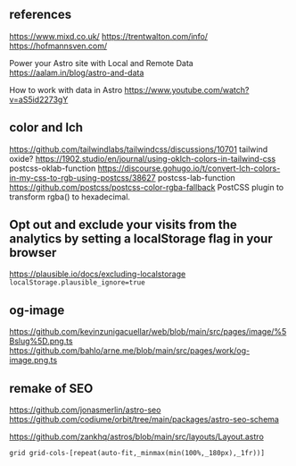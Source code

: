 ## references

https://www.mixd.co.uk/
https://trentwalton.com/info/
https://hofmannsven.com/

Power your Astro site with Local and Remote Data
https://aalam.in/blog/astro-and-data

How to work with data in Astro
https://www.youtube.com/watch?v=aS5id2273gY

## color and lch

https://github.com/tailwindlabs/tailwindcss/discussions/10701 tailwind oxide?
https://1902.studio/en/journal/using-oklch-colors-in-tailwind-css postcss-oklab-function
https://discourse.gohugo.io/t/convert-lch-colors-in-my-css-to-rgb-using-postcss/38627 postcss-lab-function
https://github.com/postcss/postcss-color-rgba-fallback PostCSS plugin to transform rgba() to hexadecimal.

## Opt out and exclude your visits from the analytics by setting a localStorage flag in your browser

https://plausible.io/docs/excluding-localstorage `localStorage.plausible_ignore=true`

## og-image

https://github.com/kevinzunigacuellar/web/blob/main/src/pages/image/%5Bslug%5D.png.ts
https://github.com/bahlo/arne.me/blob/main/src/pages/work/og-image.png.ts

## remake of SEO

https://github.com/jonasmerlin/astro-seo
https://github.com/codiume/orbit/tree/main/packages/astro-seo-schema

https://github.com/zankhq/astros/blob/main/src/layouts/Layout.astro

```
grid grid-cols-[repeat(auto-fit,_minmax(min(100%,_180px),_1fr))]
```
